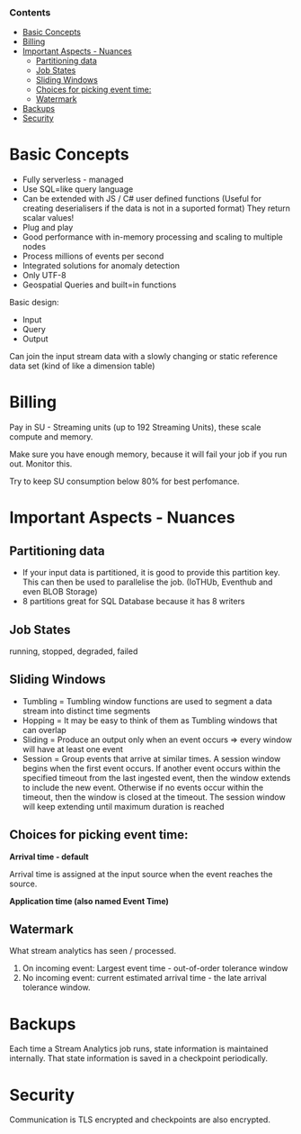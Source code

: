 ### Contents

- [Basic Concepts](#basic-concepts)
- [Billing](#billing)
- [Important Aspects - Nuances](#important-aspects---nuances)
  * [Partitioning data](#partitioning-data)
  * [Job States](#job-states)
  * [Sliding Windows](#sliding-windows)
  * [Choices for picking event time:](#choices-for-picking-event-time-)
  * [Watermark](#watermark)
- [Backups](#backups)
- [Security](#security)

# Basic Concepts

- Fully serverless - managed
- Use SQL=like query language
- Can be extended with JS / C# user defined functions (Useful for creating deserialisers if the data is not in a suported format) They return scalar values!
- Plug and play
- Good performance with in-memory processing and scaling to multiple nodes
- Process millions of events per second
- Integrated solutions for anomaly detection
- Only UTF-8
- Geospatial Queries and built=in functions

Basic design:
- Input
- Query
- Output

Can join the input stream data with a slowly changing or static reference data set (kind of like a dimension table)

# Billing
Pay in SU - Streaming units (up to 192 Streaming Units), these scale compute and memory. 

Make sure you have enough memory, because it will fail your job if you run out. Monitor this. 

Try to keep SU consumption below 80% for best perfomance.

# Important Aspects - Nuances

## Partitioning data
- If your input data is partitioned, it is good to provide this partition key. This can then be used to parallelise the job. (IoTHUb, Eventhub and even BLOB Storage)
- 8 partitions great for SQL Database because it has 8 writers

## Job States

running, stopped, degraded, failed

## Sliding Windows
- Tumbling = Tumbling window functions are used to segment a data stream into distinct time segments
- Hopping = It may be easy to think of them as Tumbling windows that can overlap
- Sliding = Produce an output only when an event occurs => every window will have at least one event
- Session = Group events that arrive at similar times. A session window begins when the first event occurs. If another event occurs within the specified timeout from the last ingested event, then the window extends to include the new event. Otherwise if no events occur within the timeout, then the window is closed at the timeout. The session window will keep extending until maximum duration is reached


## Choices for picking event time:

**Arrival time - default**

Arrival time is assigned at the input source when the event reaches the source.

**Application time (also named Event Time)**

## Watermark

What stream analytics has seen / processed.

1. On incoming event: Largest event time - out-of-order tolerance window
1. No incoming event: current estimated arrival time - the late arrival tolerance window.

# Backups

Each time a Stream Analytics job runs, state information is maintained internally. That state information is saved in a checkpoint periodically. 

# Security

Communication is TLS encrypted and checkpoints are also encrypted.


